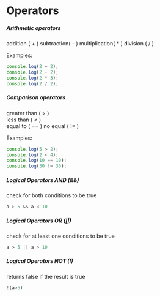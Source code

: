 # Operators

##### Arithmetic operators
addition ( + )
subtraction( - )
multiplication( * )
division ( / )

Examples:
```js
console.log(2 + 2);
console.log(2 - 2);
console.log(2 * 3);
console.log(2 / 2);
```

##### Comparison operators
greater than ( > )  
less than ( < )  
equal to ( == ) 
no equal ( != ) 

Examples:
```js
console.log(5 > 2);
console.log(2 < 4);
console.log(10 == 10);
console.log(30 != 36);
```

##### Logical Operators AND (&&)
check for both conditions to be true
```js
a > 5 && a < 10
```

##### Logical Operators OR (||)
check for at least one conditions to be true
```js
a > 5 || a > 10
```

##### Logical Operators NOT (!)
returns false if the result is true
```js
!(a>5)
```